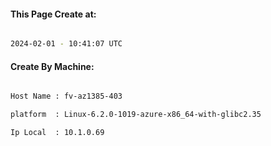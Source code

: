 
   
#### This Page Create at:

```bash

2024-02-01 - 10:41:07 UTC

```

#### Create By Machine:

```bash

Host Name : fv-az1385-403

platform  : Linux-6.2.0-1019-azure-x86_64-with-glibc2.35

Ip Local  : 10.1.0.69

```

